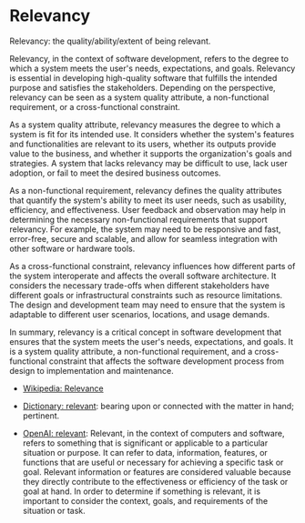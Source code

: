 # Relevancy

Relevancy: the quality/ability/extent of being relevant.

<span data-chatgpt-prompt="explain relevancy (system quality attribute, cross-functional constraint, non-functional requirement)">Relevancy, in the context of software development, refers to the degree to which a system meets the user's needs, expectations, and goals. Relevancy is essential in developing high-quality software that fulfills the intended purpose and satisfies the stakeholders. Depending on the perspective, relevancy can be seen as a system quality attribute, a non-functional requirement, or a cross-functional constraint.

As a system quality attribute, relevancy measures the degree to which a system is fit for its intended use. It considers whether the system's features and functionalities are relevant to its users, whether its outputs provide value to the business, and whether it supports the organization's goals and strategies. A system that lacks relevancy may be difficult to use, lack user adoption, or fail to meet the desired business outcomes.

As a non-functional requirement, relevancy defines the quality attributes that quantify the system's ability to meet its user needs, such as usability, efficiency, and effectiveness. User feedback and observation may help in determining the necessary non-functional requirements that support relevancy. For example, the system may need to be responsive and fast, error-free, secure and scalable, and allow for seamless integration with other software or hardware tools.

As a cross-functional constraint, relevancy influences how different parts of the system interoperate and affects the overall software architecture. It considers the necessary trade-offs when different stakeholders have different goals or infrastructural constraints such as resource limitations. The design and development team may need to ensure that the system is adaptable to different user scenarios, locations, and usage demands.

In summary, relevancy is a critical concept in software development that ensures that the system meets the user's needs, expectations, and goals. It is a system quality attribute, a non-functional requirement, and a cross-functional constraint that affects the software development process from design to implementation and maintenance.</span>

* [Wikipedia: Relevance](https://wikipedia.org/wiki/Relevance)

* [Dictionary: relevant](https://www.dictionary.com/browse/relevant): bearing upon or connected with the matter in hand; pertinent.

* [OpenAI: relevant](https:://openai.com): <span data-chatgpt-prompt="define relevant (computers and software)">Relevant, in the context of computers and software, refers to something that is significant or applicable to a particular situation or purpose. It can refer to data, information, features, or functions that are useful or necessary for achieving a specific task or goal. Relevant information or features are considered valuable because they directly contribute to the effectiveness or efficiency of the task or goal at hand. In order to determine if something is relevant, it is important to consider the context, goals, and requirements of the situation or task.</span>
